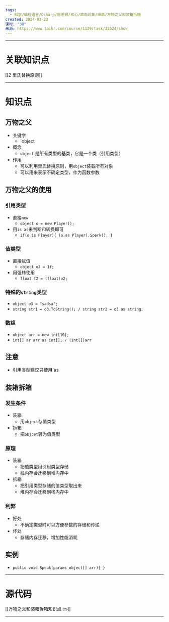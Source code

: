 ```yaml
---
tags:
  - 科学/编程语言/Csharp/唐老狮/核心/面向对象/继承/万物之父和装箱拆箱
created: 2024-03-22
课时: "30"
来源: https://www.taikr.com/course/1139/task/35524/show
---
```


---
# 关联知识点

[[2 里氏替换原则]]

---
# 知识点

## 万物之父

- 关键字
	- `object
- 概念
	- `object` 是所有类型的基类，它是一个类（引用类型）
- 作用
	- 可以利用里氏替换原则，用`object`装载所有对象
	- 可以用来表示不确定类型，作为函数参数
## 万物之父的使用

### 引用类型

- 直接`new`
	- `object o = new Player();`
- 用`is as`来判断和转换即可
	- `if(o is Player){ (o as Player).Sperk(); }`
### 值类型

- 直接赋值
	- `object o2 = 1f;`
- 用强转使用
	- `float f2 = (float)o2;`
### 特殊的`string`类型

- `object o3 = "sadsa";`
- `string str1 = o3.ToString(); / string str2 = o3 as string;`
### 数组

- `object arr = new int[10];`
- `int[] ar arr as int[]; / (int[])arr`
## 注意

- 引用类型建议只使用`as
## 装箱拆箱

### 发生条件

- 装箱
	- 用`object`存值类型
- 拆箱
	- 把`objcet`转为值类型
### 原理

- 装箱
	- 把值类型用引用类型存储
	- 栈内存会迁移到堆内存中
- 拆箱
	- 把引用类型存储的值类型取出来
	- 堆内存会迁移到栈内存中
### 利弊

- 好处
	- 不确定类型时可以方便参数的存储和传递
- 坏处
	- 存储内存迁移，增加性能消耗
## 实例

- `public void Speak(params object[] arr){ }`
---
# 源代码

 [[万物之父和装箱拆箱知识点.cs]]

---


